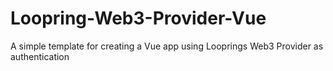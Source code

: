 # Loopring-Web3-Provider-Vue
A simple template for creating a Vue app using Looprings Web3 Provider as authentication
